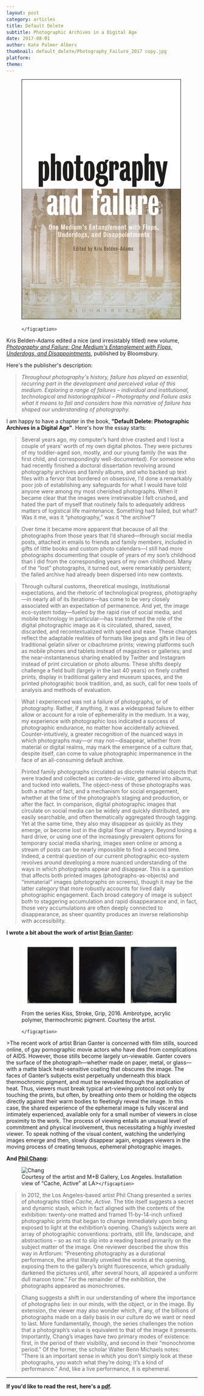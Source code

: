 ```yaml
---
layout: post
category: articles
title: Default Delete
subtitle: Photographic Archives in a Digital Age
date: 2017-08-01
author: Kate Palmer Albers
thumbnail: default_delete/Photography_Failure_2017 copy.jpg
platform: 
theme:
---
```


<figure class="figure-sm">
	<img src="../assets/images/default_delete/Photography_Failure_2017 copy.jpg" alt="Default-delete-cover" />
	<figcaption>
	
	</figcaption>
</figure>

Kris Belden-Adams edited a nice (and irresistably titled) new volume, [*Photography and Failure: One Medium's Entanglement with Flops, Underdogs, and Disappointments*](https://www.bloomsbury.com/us/photography-and-failure-9781474293402/), published by Bloomsbury. 

Here's the publisher's description:

> *Throughout photography's history, failure has played an essential, recurring part in the development and perceived value of this medium. Exploring a range of failures – individual and institutional, technological and historiographical – Photography and Failure asks what it means to fail and considers how this narrative of failure has shaped our understanding of photography.*

I am happy to have a chapter in the book, **"Default Delete: Photographic Archives in a Digital Age"**. Here's how the essay starts: 

> Several years ago, my computer’s hard drive crashed and I lost a couple of years’ worth of my own digital photos. They were pictures of my toddler-aged son, mostly, and our young family (he was the first child, and correspondingly well-documented). For someone who had recently finished a doctoral dissertation revolving around photography archives and family albums, and who backed up text files with a fervor that bordered on obsessive, I’d done a remarkably poor job of establishing any safeguards for what I would have told anyone were among my most cherished photographs. When it became clear that the images were irretrievable I felt crushed, and hated the part of myself that routinely fails to adequately address matters of logistical life maintenance. Something had failed, but what? Was it me, was it “photography,” was it “the archive”? 

>Over time it became more apparent that because of all the photographs from those years that I’d shared—through social media posts, attached in emails to friends and family members, included in gifts of little books and custom photo calendars—I still had more photographs documenting that couple of years of my son’s childhood than I did from the corresponding years of my own childhood. Many of the “lost” photographs, it turned out, were remarkably persistent; the failed archive had already been dispersed into new contexts. 

>Through cultural customs, theoretical musings, institutional expectations, and the rhetoric of technological progress, photography—in nearly all of its iterations—has come to be very closely associated with an expectation of permanence. And yet, the image eco-system today—fueled by the rapid rise of social media, and mobile technology in particular—has transformed the role of the digital photographic image as it is circulated, shared, saved, discarded, and recontextualized with speed and ease. These changes reflect the adaptable realities of formats like jpegs and gifs in lieu of traditional gelatin silver or cibachrome prints; viewing platforms such as mobile phones and tablets instead of magazines or galleries; and the near-instantaneous sharing enabled by Twitter and Instagram instead of print circulation or photo albums. These shifts deeply challenge a field built (largely in the last 40 years) on finely crafted prints, display in traditional gallery and museum spaces, and the printed photographic book tradition, and, as such, call for new tools of analysis and methods of evaluation. 

>What I experienced was not a failure of photographs, or of photography. Rather, if anything, it was a widespread failure to either allow or account for a role of ephemerality in the medium. In a way, my experience with photographic loss indicated a success of photographic endurance, no matter how accidentally achieved. Counter-intuitively, a greater recognition of the nuanced ways in which photographs may—or may not—disappear, whether from material or digital realms, may mark the emergence of a culture that, despite itself, can come to value photographic impermanence in the face of an all-consuming default archive.

>Printed family photographs circulated as discrete material objects that were traded and collected as *cartes-de-viste*, gathered into albums, and tucked into wallets. The object-ness of those photographs was both a matter of fact, and a mechanism for social engagement, whether at the time of the photograph’s staging and production, or after the fact.  In comparison, digital photographic images that circulate on social media can be widely and quickly distributed, are easily searchable, and often thematically aggregated through tagging.  Yet at the same time, they also may disappear as quickly as they emerge, or become lost in the digital flow of imagery. Beyond losing a hard drive, or using one of the increasingly prevalent options for temporary social media sharing, images seen online or among a stream of posts can be nearly impossible to find a second time. Indeed, a central question of our current photographic eco-system revolves around developing a more nuanced understanding of the ways in which photographs appear and disappear. This is a question that affects both printed images (photographs-as-objects) and “immaterial” images (photographs on screens), though it may be the latter category that more robustly accounts for lived daily photographic engagement. Each broad category of image is subject both to staggering accumulation and rapid disappearance and, in fact, those very accumulations are often deeply connected to disappearance, as sheer quantity produces an inverse relationship with accessibility.

**I wrote a bit about the work of artist [Brian Ganter](https://www.brianganter.com/):**

<figure class="figure">
	<img src="../assets/images/default_delete/Ganter_Henson copy.jpg" alt="Ganter" />
	<figcaption>From the series Kiss, Stroke, Grip, 2016. Ambrotype, acrylic polymer, thermochromic pigment. Courtesy the artist. 
	
	</figcaption>
</figure>
>The recent work of artist Brian Ganter is concerned with film stills, sourced online, of gay pornographic movie actors who have died from complications of AIDS. However, those stills become largely un-viewable. Ganter covers the surface of the photograph—whether made on paper, metal, or glass—with a matte black heat-sensitive coating that obscures the image. The faces of Ganter’s subjects exist perpetually underneath this black thermochromic pigment, and must be revealed through the application of heat. Thus, viewers must break typical art-viewing protocol not only by touching the prints, but often, by breathing onto them or holding the objects directly against their warm bodies to fleetingly reveal the image. In this case, the shared experience of the ephemeral image is fully visceral and intimately experienced, available only for a small number of viewers in close proximity to the work. The process of viewing entails an unusual level of commitment and physical involvement, thus necessitating a highly invested viewer. To speak nothing of the visual content, watching the underlying images emerge and then, slowly disappear again, engages viewers in the moving process of creating tenuous, ephemeral photographic images.

**And [Phil Chang](https://www.philchang.com/):**

<figure class="figure">
	<img src="../assets/images/default_delete/M–B-Chang.jpeg" alt="Chang" />
	<figcaption>Courtesy of the artist and M+B Gallery, Los Angeles. Installation view of “Cache, Active” at LA><ART, March 10 - April 14, 2012
	
	</figcaption>
</figure>


>In 2012, the Los Angeles-based artist Phil Chang presented a series of photographs titled *Cache, Active*.  The title itself suggests a secret and dynamic stash, which in fact aligned with the contents of the exhibition: twenty-one matted and framed 11-by-14-inch unfixed photographic prints that began to change immediately upon being exposed to light at the exhibition’s opening.  Chang’s subjects were an array of photographic conventions: portraits, still life, landscape, and abstractions – so as not to slip into a reading based primarily on the subject matter of the image. One reviewer described the show this way in Artforum: “Presenting photography as a durational performance, the artist literally unveiled the works at the opening, exposing them to the gallery’s bright fluorescence, which gradually darkened the pictures until, after several hours, all appeared a uniform dull maroon tone.”  For the remainder of the exhibition, the photographs appeared as monochromes. 

>Chang suggests a shift in our understanding of where the importance of photographs lies: in our minds, with the object, or in the image. By extension, the viewer may also wonder which, if any, of the billions of photographs made on a daily basis in our culture do we want or need to last. More fundamentally, though, the series challenges the notion that a photograph’s value is equivalent to that of the image it presents.  Importantly, Chang’s images have two primary modes of existence: first, in the period of their visibility, and second in their “monochrome period.” Of the former, the scholar Walter Benn Michaels notes: “There is an important sense in which you don’t simply look at these photographs, you watch what they’re doing; it’s a kind of performance.”  And, like a live performance, it is ephemeral.

*************
**If you'd like to read the rest, here's a [pdf](assets/pdfs/default_delete.pdf).**

